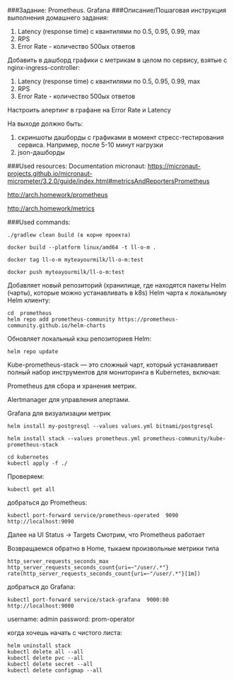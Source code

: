 ###Задание:
Prometheus. Grafana
###Описание/Пошаговая инструкция выполнения домашнего задания:
1. Latency (response time) с квантилями по 0.5, 0.95, 0.99, max 
2. RPS 
3. Error Rate - количество 500ых ответов

Добавить в дашборд графики с метрикам в целом по сервису, взятые с nginx-ingress-controller:
1. Latency (response time) с квантилями по 0.5, 0.95, 0.99, max
2. RPS
3. Error Rate - количество 500ых ответов

Настроить алертинг в графане на Error Rate и Latency

На выходе должно быть:
1. скриншоты дашборды с графиками в момент стресс-тестирования сервиса. Например, после 5-10 минут нагрузки 
2. json-дашборды

###Used resources:
Documentation micronaut: https://micronaut-projects.github.io/micronaut-micrometer/3.2.0/guide/index.html#metricsAndReportersPrometheus

http://arch.homework/prometheus

http://arch.homework/metrics

###Used commands:
```
./gradlew clean build (в корне проекта)

docker build --platform linux/amd64 -t ll-o-m .

docker tag ll-o-m myteayourmilk/ll-o-m:test

docker push myteayourmilk/ll-o-m:test
```

Добавляет новый репозиторий (хранилище, где находятся пакеты Helm (чарты), которые можно устанавливать в k8s) Helm 
чарта к локальному Helm клиенту:

```
cd  prometheus
helm repo add prometheus-community https://prometheus-community.github.io/helm-charts
```
Обновляет локальный кэш репозиториев Helm:
```
helm repo update
```

Kube-prometheus-stack — это сложный чарт, который устанавливает полный набор инструментов для мониторинга в 
Kubernetes, включая:

Prometheus для сбора и хранения метрик.

Alertmanager для управления алертами.

Grafana для визуализации метрик

```
helm install my-postgresql --values values.yml bitnami/postgresql

helm install stack --values prometheus.yml prometheus-community/kube-prometheus-stack
```

```
cd kubernetes
kubectl apply -f ./
```

Проверяем:
```
kubectl get all
```

добраться до Prometheus:
```
kubectl port-forward service/prometheus-operated  9090
http://localhost:9090
```
Далее на UI Status -> Targets
Смотрим, что Prometheus работает

Возвращаемся обратно в Home, тыкаем произвольные метрики типа 
```
http_server_requests_seconds_max
http_server_requests_seconds_count{uri=~"/user/.*"}
rate(http_server_requests_seconds_count{uri=~"/user/.*"}[1m])
```

добраться до Grafana:
```
kubectl port-forward service/stack-grafana  9000:80
http://localhost:9000
```
username: admin
password: prom-operator

когда хочешь начать с чистого листа:
```
helm uninstall stack
kubectl delete all --all
kubectl delete pvc --all
kubectl delete secret --all
kubectl delete configmap --all
```